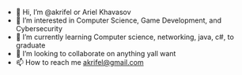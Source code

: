 - 👋 Hi, I’m @akrifel or Ariel Khavasov
- 👀 I’m interested in Computer Science, Game Development, and Cybersecurity
- 🌱 I’m currently learning Computer science, networking, java, c#, to graduate
- 💞️ I’m looking to collaborate on anything yall want
- 📫 How to reach me akrifel@gmail.com

<!---
akrifel/akrifel is a ✨ special ✨ repository because its `README.md` (this file) appears on your GitHub profile.
You can click the Preview link to take a look at your changes.
--->
